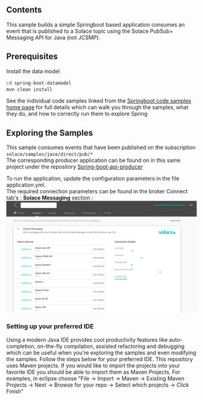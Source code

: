 ## Contents

This sample builds a simple Springboot based application consumes an event that is published to a Solace topic using the
Solace PubSub+ Messaging API for Java (not JCSMP).

## Prerequisites

Install the data model

``` bash
cd spring-boot-datamodel
mvn clean install
```

See the individual code samples linked from the [Springboot code samples home page](https://github.com/SolaceSamples/solace-samples-springboot/) for full details which can walk
you through the samples, what they do, and how to correctly run them to explore Spring

## Exploring the Samples

This sample consumes events that have been published on the subscription `solace/samples/java/direct/pub/*` </br>
The corresponding producer application can be found on in this same project under the
repository [Spring-boot-api-producer](https://github.com/SolaceSamples/solace-samples-springboot/tree/main/spring-boot-api-producer)

To run the application, update the configuration parameters in the file application.yml. </br>
The required connection parameters can be found in the broker Connect tab's : **Solace Messaging**
section : ![Connection Parameters Image](readmeImages/connectionParameters.png)</br>

### Setting up your preferred IDE

Using a modern Java IDE provides cool productivity features like auto-completion, on-the-fly compilation, assisted
refactoring and debugging which can be useful when you're exploring the samples and even modifying the samples. Follow
the steps below for your preferred IDE.
This repository uses Maven projects. If you would like to import the projects into your favorite IDE you should be able
to import them as Maven Projects. For examples, in eclipse choose "File -> Import -> Maven -> Existing Maven Projects ->
Next -> Browse for your repo -> Select which projects -> Click Finish"
